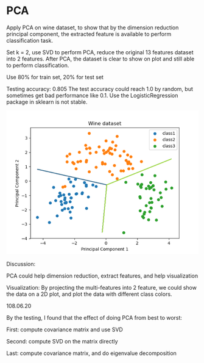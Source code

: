 # PCA
Apply PCA on wine dataset, to show that by the dimension reduction principal component, the extracted feature is available to perform classification task.

Set k = 2, use SVD to perform PCA, reduce the original 13 features dataset into 2 features.
After PCA, the dataset is clear to show on plot and still able to perform classification.

Use 80% for train set, 20% for test set

Testing accuracy: 0.805
The test accuracy could reach 1.0 by random, but sometimes get bad performance like 0.1. 
Use the LogisticRegression package in sklearn is not stable.

![img](https://github.com/laurence-lin/PCA/blob/master/wine_class.png)


Discussion:

PCA could help dimension reduction, extract features, and help visualization

Visualization: By projecting the multi-features into 2 feature, we could show the data on a 2D plot, and plot the data with different class colors.

108.06.20

By the testing, I found that the effect of doing PCA from best to worst:

First: compute covariance matrix and use SVD

Second: compute SVD on the matrix directly

Last: compute covariance matrix, and do eigenvalue decomposition
